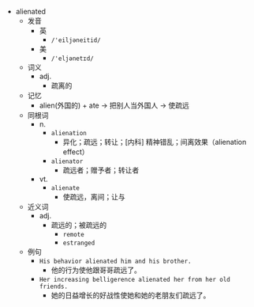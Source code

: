 - alienated
  - 发音
    - 英
      - `/'eiljəneitid/`
    - 美
      - `/'eljənetɪd/`
  - 词义
    - adj.
      - 疏离的
  - 记忆
    - alien(外国的) + ate → 把别人当外国人 → 使疏远
  - 同根词
    - n.
      - `alienation`
        - 异化；疏远；转让；[内科] 精神错乱；间离效果（alienation effect）
      - `alienator`
        - 疏远者；赠予者；转让者
    - vt.
      - `alienate`
        - 使疏远，离间；让与
  - 近义词
    - adj.
      - 疏远的；被疏远的
        - `remote`
        - `estranged`
  - 例句
    - `His behavior alienated him and his brother.`
      - 他的行为使他跟哥哥疏远了。
    - `Her increasing belligerence alienated her from her old friends.`
      - 她的日益增长的好战性使她和她的老朋友们疏远了。

